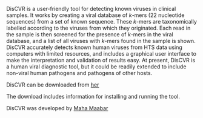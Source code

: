 DisCVR is a user-friendly tool for detecting known viruses in clinical samples. It works by creating a viral database of _k_-mers (22 nucleotide sequences) from a set of known sequence. These _k_-mers are taxonomically labelled according to the viruses from which they originated. Each read in the sample is then screened for the presence of _k_-mers in the viral database, and a list of all viruses with _k_-mers found in the sample is shown. DisCVR accurately detects known human viruses from HTS data using computers with limited resources, and includes a graphical user interface to make the interpretation and validation of results easy. At present, DisCVR is a human viral diagnostic tool, but it could be readily extended to include non-viral human pathogens and pathogens of other hosts. 


DisCVR can be downloaded from [her](http://bioinformatics.cvr.ac.uk/discvr.php) 

The download includes information for installing and running the tool. 


DisCVR was developed by [Maha Maabar](https://github.com/MahaMaabar)

